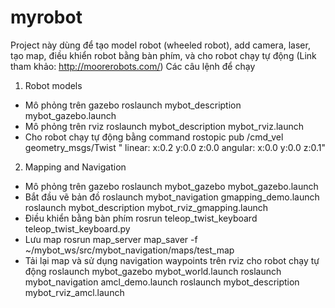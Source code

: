 # myrobot
Project này dùng để tạo model robot (wheeled robot), add camera, laser, tạo map, 
điều khiển robot bằng bàn phím, và cho robot chạy tự động
(Link tham khảo: http://moorerobots.com/)
Các câu lệnh để chạy
1. Robot models
- Mô phỏng trên gazebo
roslaunch mybot_description mybot_gazebo.launch
- Mô phỏng trên rviz
roslaunch mybot_description mybot_rviz.launch
- Cho robot chạy tự động bằng command
rostopic pub /cmd_vel geometry_msgs/Twist "
linear:
x:0.2
y:0.0
z:0.0
angular:
x:0.0
y:0.0
z:0.1"
2. Mapping and Navigation
- Mô phỏng trên gazebo
roslaunch mybot_gazebo mybot_gazebo.launch
- Bắt đầu vẽ bản đồ
roslaunch mybot_navigation gmapping_demo.launch
roslaunch mybot_description mybot_rviz_gmapping.launch
- Điều khiển bằng bàn phím
rosrun teleop_twist_keyboard teleop_twist_keyboard.py
- Lưu map
rosrun map_server map_saver -f ~/mybot_ws/src/mybot_navigation/maps/test_map
- Tải lại map và sử dụng navigation waypoints trên rviz cho robot chạy tự động
roslaunch mybot_gazebo mybot_world.launch
roslaunch mybot_navigation amcl_demo.launch
roslaunch mybot_description mybot_rviz_amcl.launch
